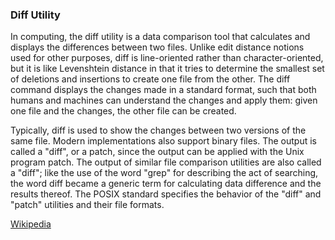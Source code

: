 ### Diff Utility

In computing, the diff utility is a data comparison tool that calculates and displays the differences between two files. Unlike edit distance notions used for other purposes, diff is line-oriented rather than character-oriented, but it is like Levenshtein distance in that it tries to determine the smallest set of deletions and insertions to create one file from the other. The diff command displays the changes made in a standard format, such that both humans and machines can understand the changes and apply them: given one file and the changes, the other file can be created.

Typically, diff is used to show the changes between two versions of the same file. Modern implementations also support binary files. The output is called a "diff", or a patch, since the output can be applied with the Unix program patch. The output of similar file comparison utilities are also called a "diff"; like the use of the word "grep" for describing the act of searching, the word diff became a generic term for calculating data difference and the results thereof. The POSIX standard specifies the behavior of the "diff" and "patch" utilities and their file formats.

[ Wikipedia ](https://en.m.wikipedia.org/wiki/Diff)
